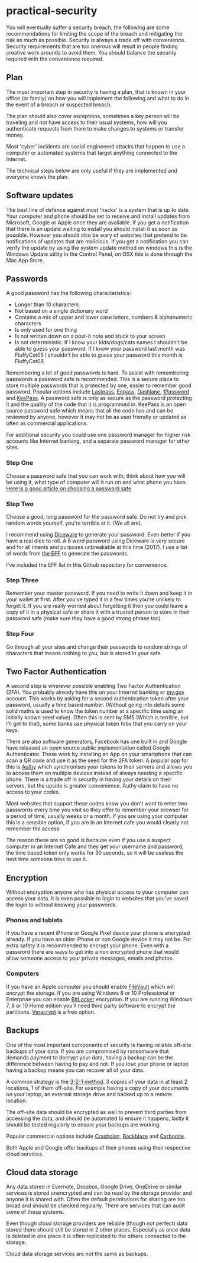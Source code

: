 # practical-security

You will eventually suffer a security breach, the following are some recommendations for limiting the scope of the breach and mitigating the risk as much as possible. Security is always a trade off with convenience. Security requirements that are too onerous will result in people finding creative work arounds to avoid them. You should balance the security required with the convenience required.

## Plan
The most important step in security is having a plan, that is known in your office (or family) on how you will implement the following and what to do in the event of a breach or suspected breach. 

The plan should also cover exceptions, sometimes a key person will be traveling and not have access to their usual systems, how will you authenticate requests from them to make changes to systems or transfer money. 

Most 'cyber' incidents are social engineered attacks that happen to use a computer or automated systems that target anything connected to the Internet.

The technical steps below are only useful if they are implemented and everyone knows the plan.

## Software updates
The best line of defence against most 'hacks' is a system that is up to date. Your computer and phone should be set to receive and install updates from Microsoft, Google or Apple once they are available. If you get a notification that there is an update waiting to install you should install it as soon as possible. However you should also be wary of websites that pretend to be notifications of updates that are malicious. If you get a notification you can verify the update by using the system update method on windows this is the Windows Update utility in the Control Panel, on OSX this is done through the Mac App Store. 

## Passwords

A good password has the following characteristics:
* Longer than 10 characters
* Not based on a single dictionary word
* Contains a mix of upper and lower case letters, numbers & alphanumeric characters 
* Is only used for one thing
* Is not written down on a post-it note and stuck to your screen
* Is not deterministic. If I know your kids/dogs/cats names I shouldn't be able to guess your password. If I know your password last month was FluffyCat05 I shouldn't be able to guess your password this month is FluffyCat06

Remembering a lot of good passwords is hard. To assist with remembering passwords a password safe is recommended. This is a secure place to store multiple passwords that is protected by one, easier to remember good password. Popular options include [Lastpass](https://lastpass.com/), [Enpass](https://www.enpass.io/), [Dashlane](https://www.dashlane.com/), [1Password](https://1password.com/) and [KeePass](https://keepassxc.org). A password safe is only as secure as the password protecting it and the quality of the code that it is programmed in. KeePass is an open source password safe which means that all the code has and can be reviewed by anyone, however it may not be as user friendly or updated as often as commercial applications.

For additional security you could use one password manager for higher risk accounts like Internet banking, and a separate password manager for other sites.

### Step One
Choose a password safe that you can work with, think about how you will be using it, what type of computer will it run on and what phone you have. [Here is a good article on choosing a password safe](http://www.tomsguide.com/us/best-password-managers,review-3785.html)

### Step Two
Choose a good, long password for the password safe. Do not try and pick random words yourself, you're terrible at it. (We all are). 

I recommend using [Diceware](http://world.std.com/~reinhold/diceware.html) to generate your password. Even better if you have a real dice to roll. A 6 word password using Diceware is very secure and for all intents and purposes unbreakable at this time (2017). I use a list of words from [the EFF](https://www.eff.org/dice) to generate the passwords.

I've included the EFF list in this Github repository for convenience.

### Step Three
Remember your master password. If you need to write it down and keep it in your wallet at first. After you've typed it in a few times you're unlikely to forget it. If you are really worried about forgetting it then you could leave a copy of it in a physical safe or share it with a trusted person to store in their password safe (make sure they have a good strong phrase too).

### Step Four
Go through all your sites and change their passwords to random strings of characters that means nothing to you, but is stored in your safe. 

## Two Factor Authentication
A second step is wherever possible enabling Two Factor Authentication (2FA). You probably already have this on your Internet banking or [my.gov](http://www.my.gov.au) account. This works by asking for a second authentication token after your password, usually a time based number. (Without going into details some solid maths is used to know the token number at a specific time using an initially known seed value). Often this is sent by SMS (Which is terrible, but I'll get to that), some banks use physical token fobs that you carry on your keys. 

There are also software generators, Facebook has one built in and Google have released an open source public implementation called Google Authenticator. These work by installing an App on your smartphone that can scan a QR code and use it as the seed for the 2FA token. A popular app for this is [Authy](http://www.authy.com) which synchronises your tokens to their servers and allows you to access them on multiple devices instead of always needing a specific phone. There is a trade off in security in having your details on their servers, but the upside is greater convenience. Authy claim to have no access to your codes.

Most websites that support these codes know you don't want to enter two passwords every time you visit so they offer to remember your browser for a period of time, usually weeks or a month. If you are using your computer this is a sensible option, if you are in an Internet cafe you would clearly not remember the access.

The reason these are so good is because even if you use a suspect computer in an Internet Cafe and they get your username and password, the time based token only works for 30 seconds, so it will be useless the next time someone tries to use it.

## Encryption
Without encryption anyone who has physical access to your computer can access your data. It is even possible to login to websites that you've saved the login to without knowing your passwords.
### Phones and tablets
If you have a recent iPhone or Google Pixel device your phone is encrypted already. If you have an older iPhone or non Google device it may not be. For extra safety it is recommended to encrypt your phone. Even with a password there are ways to get into a non encrypted phone that would allow someone access to your private messages, emails and photos. 
### Computers
If you have an Apple computer you should enable [FileVault](https://support.apple.com/en-au/HT204837) which will encrypt the storage. If you
are using Windows 8 or 10 Professional or Enterprise you can enable [BitLocker](https://www.howtogeek.com/192894/how-to-set-up-bitlocker-encryption-on-windows/) encryption. If you are running Windows 7, 8 or 10 Home edition you'll need third party software to encrypt the partitions. [Veracrypt](https://www.howtogeek.com/howto/6169/use-truecrypt-to-secure-your-data/) is a free option.

## Backups
One of the most important components of security is having reliable off-site backups of your data. If you are compromised by ransomware that demands payment to decrypt your data, having a backup can be the difference between having to pay and not. If you lose your phone or laptop having a backup means you can recover all of your data. 

A common strategy is the [3-2-1 method](https://blog.malwarebytes.com/101/2017/04/3-2-1-go-make-backups-of-your-data/). 3 copies of your data in at least 2 locations, 1 of them off-site. For example having a copy of your documents on your laptop, an external storage drive and backed up to a remote location.

The off-site data should be encrypted as well to prevent third parties from accessing the data, and should be automated to ensure it happens, lastly it should be tested regularly to ensure your backups are working.

Popular commercial options include [Crashplan](http://www.crashplan.com), [Backblaze](http://www.backblaze.com) and [Carbonite](https://www.carbonite.com/en/cloud-backup/business/business-backup-and-recovery/).

Both Apple and Google offer backups of their phones using their respective cloud services.

## Cloud data storage
Any data stored in Evernote, Dropbox, Google Drive, OneDrive or similar services is stored unencrypted and can be read by the storage provider and anyone it is shared with. Often the default permissions for sharing are too broad and should be checked regularly. There are services that can audit some of these systems.

Even though cloud storage providers are reliable (though not perfect) data stored there should still be stored in 2 other places. Especially as once data is deleted in one place it is often replicated to the others connected to the storage. 

Cloud data storage services are *not* the same as backups.
